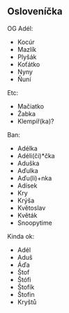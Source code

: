 Osloveníčka
-----------

OG Adél:
 - Kocúr
 - Mazlík
 - Plyšák
 - Koťátko
 - Nyny
 - Ňuní
 
Etc:
 - Mačiatko
 - Žabka
 - Klempíř(ka)?

Ban:
 - Adélka
 - Adéli(či)*čka
 - Aduška
 - Aďulka
 - Aďu(li)+nka
 - Adísek
 - Kry
 - Krýša
 - Květoslav
 - Květák
 - Snoopytime

Kinda ok:
 - Adél
 - Aduš
 - Áďa
 - Štof
 - Štófi
 - Štofík
 - Štofin
 - Kryštů
